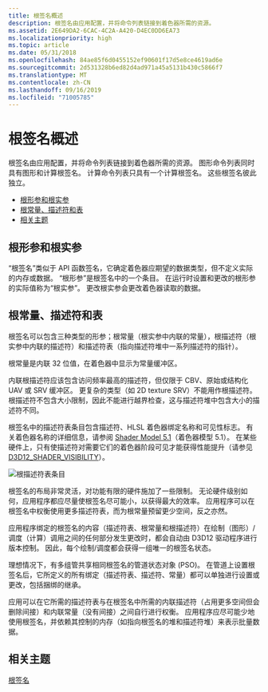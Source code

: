```yaml
---
title: 根签名概述
description: 根签名由应用配置，并将命令列表链接到着色器所需的资源。
ms.assetid: 2E649DA2-6CAC-4C2A-A420-D4EC0DD6EA73
ms.localizationpriority: high
ms.topic: article
ms.date: 05/31/2018
ms.openlocfilehash: 84ae85f6d0455152ef90601f17d5e8ce4619ad6e
ms.sourcegitcommit: 2d531328b6ed82d4ad971a45a5131b430c5866f7
ms.translationtype: MT
ms.contentlocale: zh-CN
ms.lasthandoff: 09/16/2019
ms.locfileid: "71005785"
---
```

# <a name="root-signatures-overview"></a>根签名概述

根签名由应用配置，并将命令列表链接到着色器所需的资源。 图形命令列表同时具有图形和计算根签名。 计算命令列表只具有一个计算根签名。 这些根签名彼此独立。

-   [根形参和根实参](#root-parameters-and-arguments)
-   [根常量、描述符和表](#root-constants-descriptors-and-tables)
-   [相关主题](#related-topics)

## <a name="root-parameters-and-arguments"></a>根形参和根实参

“根签名”类似于 API 函数签名，它确定着色器应期望的数据类型，但不定义实际的内存或数据。 “根形参”是根签名中的一个条目。 在运行时设置和更改的根形参的实际值称为“根实参”。 更改根实参会更改着色器读取的数据。

## <a name="root-constants-descriptors-and-tables"></a>根常量、描述符和表

根签名可以包含三种类型的形参；根常量（根实参中内联的常量），根描述符（根实参中内联的描述符）和描述符表（指向描述符堆中一系列描述符的指针）。

根常量是内联 32 位值，在着色器中显示为常量缓冲区。

内联根描述符应该包含访问频率最高的描述符，但仅限于 CBV、原始或结构化 UAV 或 SRV 缓冲区。 更复杂的类型（如 2D texture SRV）不能用作根描述符。 根描述符不包含大小限制，因此不能进行越界检查，这与描述符堆中包含大小的描述符不同。

根签名中的描述符表条目包含描述符、HLSL 着色器绑定名称和可见性标志。 有关着色器名称的详细信息，请参阅 [Shader Model 5.1](https://docs.microsoft.com/windows/desktop/direct3dhlsl/shader-model-5-1)（着色器模型 5.1）。 在某些硬件上，只有使描述符对需要它们的着色器阶段可见才能获得性能提升（请参见 [D3D12\_SHADER\_VISIBILITY](/windows/desktop/api/d3d12/ne-d3d12-d3d12_shader_visibility)）。

![根描述符表条目](images/root-descriptor-table.png)

根签名的布局非常灵活，对功能有限的硬件施加了一些限制。 无论硬件级别如何，应用程序都应尽量使根签名尽可能小，以获得最大的效率。 应用程序可以在根签名中权衡使用更多描述符表，而为根常量预留更少空间，反之亦然。

应用程序绑定的根签名的内容（描述符表、根常量和根描述符）在绘制（图形）/调度（计算）调用之间的任何部分发生更改时，都会自动由 D3D12 驱动程序进行版本控制。 因此，每个绘制/调度都会获得一组唯一的根签名状态。

理想情况下，有多组管共享相同根签名的管道状态对象 (PSO)。 在管道上设置根签名后，它所定义的所有绑定（描述符表、描述符、常量）都可以单独进行设置或更改，包括捆绑的继承。

应用可以在它所需的描述符表与在根签名中所需的内联描述符（占用更多空间但会删除间接）和内联常量（没有间接）之间自行进行权衡。 应用程序应尽可能少地使用根签名，并依赖其控制的内存（如指向根签名的堆和描述符堆）来表示批量数据。

## <a name="related-topics"></a>相关主题

<dl> <dt>

[根签名](root-signatures.md)
</dt> </dl>

 

 




